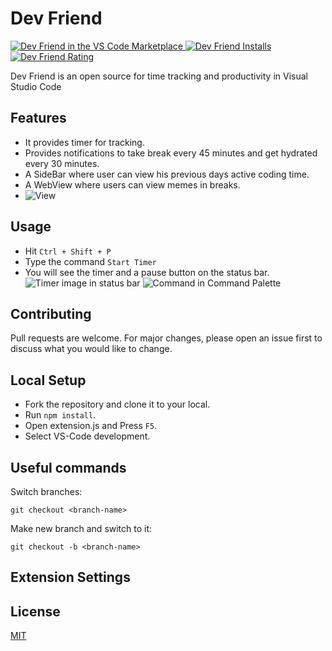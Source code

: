 # Dev Friend 

<p>
  <a href="https://marketplace.visualstudio.com/items?itemName=DevFriend.dev-friend">
    <img alt="Dev Friend in the VS Code Marketplace" src="https://vsmarketplacebadge.apphb.com/version-short/DevFriend.dev-friend.svg?style=flat-square&color=00b4ee&label=marketplace">
  </a>
  <a href="https://marketplace.visualstudio.com/items?itemName=DevFriend.dev-friend">
    <img alt="Dev Friend Installs" src="https://vsmarketplacebadge.apphb.com/installs-short/DevFriend.dev-friend.svg?style=flat-square&color=00b4ee">
  </a>
  <a href="https://marketplace.visualstudio.com/items?itemName=DevFriend.dev-friend">
    <img alt="Dev Friend Rating" src="https://vsmarketplacebadge.apphb.com/rating-short/DevFriend.dev-friend.svg?style=flat-square&color=00b4ee">
  </a>
</p>

Dev Friend is an open source for time tracking and productivity in Visual Studio Code

## Features

- It provides timer for tracking.
- Provides notifications to take break every 45 minutes and get hydrated every 30 minutes.
- A SideBar where user can view his previous days active coding time.
- A WebView where users can view memes in breaks.
- ![View](https://i.ibb.co/ZHhqbJg/Screenshot-from-2021-08-10-12-17-04.png)

## Usage
- Hit `Ctrl + Shift + P`
- Type the command `Start Timer`
- You will see the timer and a pause button on the status bar.
![Timer image in status bar](https://i.ibb.co/xqmhw89/timer-Image.png)
![Command in Command Palette](https://i.ibb.co/BwmbZHR/command-Image.png)


## Contributing
Pull requests are welcome. For major changes, please open an issue first to discuss what you would like to change.

## Local Setup
- Fork the repository and clone it to your local.
- Run `npm install`.
- Open extension.js and Press `F5`.
- Select VS-Code development.

## Useful commands

Switch branches:
```
git checkout <branch-name>
```

Make new branch and switch to it:
```
git checkout -b <branch-name>
```

## Extension Settings


## License
[MIT](https://choosealicense.com/licenses/mit/)